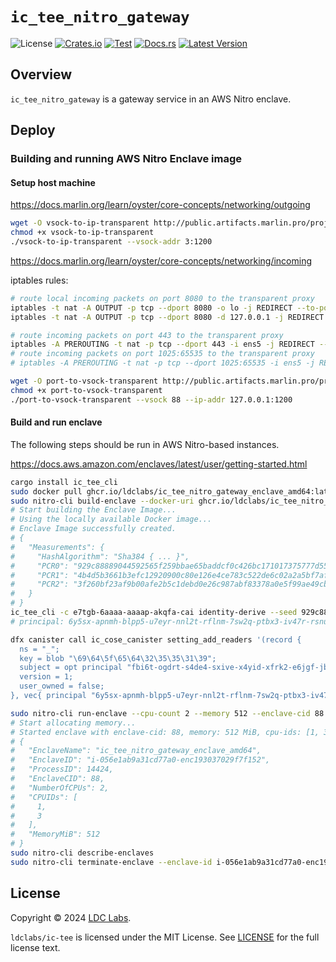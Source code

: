 # `ic_tee_nitro_gateway`
![License](https://img.shields.io/crates/l/ic_tee_nitro_gateway.svg)
[![Crates.io](https://img.shields.io/crates/d/ic_tee_nitro_gateway.svg)](https://crates.io/crates/ic_tee_nitro_gateway)
[![Test](https://github.com/ldclabs/ic-tee/actions/workflows/test.yml/badge.svg)](https://github.com/ldclabs/ic-tee/actions/workflows/test.yml)
[![Docs.rs](https://img.shields.io/docsrs/ic_tee_nitro_gateway?label=docs.rs)](https://docs.rs/ic_tee_nitro_gateway)
[![Latest Version](https://img.shields.io/crates/v/ic_tee_nitro_gateway.svg)](https://crates.io/crates/ic_tee_nitro_gateway)

## Overview
`ic_tee_nitro_gateway` is a gateway service in an AWS Nitro enclave.

## Deploy
### Building and running AWS Nitro Enclave image

#### Setup host machine

https://docs.marlin.org/learn/oyster/core-concepts/networking/outgoing

```bash
wget -O vsock-to-ip-transparent http://public.artifacts.marlin.pro/projects/enclaves/vsock-to-ip-transparent_v1.0.0_linux_amd64
chmod +x vsock-to-ip-transparent
./vsock-to-ip-transparent --vsock-addr 3:1200
```

https://docs.marlin.org/learn/oyster/core-concepts/networking/incoming

iptables rules:
```bash
# route local incoming packets on port 8080 to the transparent proxy
iptables -t nat -A OUTPUT -p tcp --dport 8080 -o lo -j REDIRECT --to-port 1200
iptables -t nat -A OUTPUT -p tcp --dport 8080 -d 127.0.0.1 -j REDIRECT --to-port 1200

# route incoming packets on port 443 to the transparent proxy
iptables -A PREROUTING -t nat -p tcp --dport 443 -i ens5 -j REDIRECT --to-port 1200
# route incoming packets on port 1025:65535 to the transparent proxy
# iptables -A PREROUTING -t nat -p tcp --dport 1025:65535 -i ens5 -j REDIRECT --to-port 1200
```

```bash
wget -O port-to-vsock-transparent http://public.artifacts.marlin.pro/projects/enclaves/port-to-vsock-transparent_v1.0.0_linux_amd64
chmod +x port-to-vsock-transparent
./port-to-vsock-transparent --vsock 88 --ip-addr 127.0.0.1:1200
```

#### Build and run enclave

The following steps should be run in AWS Nitro-based instances.

https://docs.aws.amazon.com/enclaves/latest/user/getting-started.html

```bash
cargo install ic_tee_cli
sudo docker pull ghcr.io/ldclabs/ic_tee_nitro_gateway_enclave_amd64:latest
sudo nitro-cli build-enclave --docker-uri ghcr.io/ldclabs/ic_tee_nitro_gateway_enclave_amd64:latest --output-file ic_tee_nitro_gateway_enclave_amd64.eif
# Start building the Enclave Image...
# Using the locally available Docker image...
# Enclave Image successfully created.
# {
#   "Measurements": {
#     "HashAlgorithm": "Sha384 { ... }",
#     "PCR0": "929c88889044592565f259bbae65baddcf0c426bc171017375777d55161bb662ac0fb97de301d8d6c1026b62b6061098",
#     "PCR1": "4b4d5b3661b3efc12920900c80e126e4ce783c522de6c02a2a5bf7af3a2b9327b86776f188e4be1c1c404a129dbda493",
#     "PCR2": "3f260bf23af9b00afe2b5c1debd0e26c987abf83378a0e5f99ae49cbdd711c020c1f23d84bc93ba184baddc842c6f21b"
#   }
# }
ic_tee_cli -c e7tgb-6aaaa-aaaap-akqfa-cai identity-derive --seed 929c88889044592565f259bbae65baddcf0c426bc171017375777d55161bb662ac0fb97de301d8d6c1026b62b6061098
# principal: 6y5sx-apnmh-blpp5-u7eyr-nnl2t-rflnm-7sw2q-ptbx3-iv47r-rsnun-eqe

dfx canister call ic_cose_canister setting_add_readers '(record {
  ns = "_";
  key = blob "\69\64\5f\65\64\32\35\35\31\39";
  subject = opt principal "fbi6t-ogdrt-s4de4-sxive-x4yid-xfrk2-e6jgf-jbnuh-rzxoj-qv2qa-zae";
  version = 1;
  user_owned = false;
}, vec{ principal "6y5sx-apnmh-blpp5-u7eyr-nnl2t-rflnm-7sw2q-ptbx3-iv47r-rsnun-eqe" })' --ic

sudo nitro-cli run-enclave --cpu-count 2 --memory 512 --enclave-cid 88 --eif-path ic_tee_nitro_gateway_enclave_amd64.eif
# Start allocating memory...
# Started enclave with enclave-cid: 88, memory: 512 MiB, cpu-ids: [1, 3]
# {
#   "EnclaveName": "ic_tee_nitro_gateway_enclave_amd64",
#   "EnclaveID": "i-056e1ab9a31cd77a0-enc193037029f7f152",
#   "ProcessID": 14424,
#   "EnclaveCID": 88,
#   "NumberOfCPUs": 2,
#   "CPUIDs": [
#     1,
#     3
#   ],
#   "MemoryMiB": 512
# }
sudo nitro-cli describe-enclaves
sudo nitro-cli terminate-enclave --enclave-id i-056e1ab9a31cd77a0-enc193037029f7f152
```

## License
Copyright © 2024 [LDC Labs](https://github.com/ldclabs).

`ldclabs/ic-tee` is licensed under the MIT License. See [LICENSE](../../LICENSE-MIT) for the full license text.